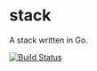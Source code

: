 stack
=======

A stack written in Go.

[![Build Status](https://travis-ci.org/jackspirou/stack.svg?branch=master)](https://travis-ci.org/jackspirou/stack)
